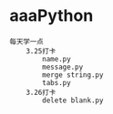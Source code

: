 # aaaPython
    每天学一点
        3.25打卡
            name.py
            message.py
            merge string.py
            tabs.py
        3.26打卡
            delete blank.py
             
